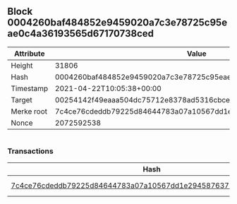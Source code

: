 ## Block 0004260baf484852e9459020a7c3e78725c95eae0c4a36193565d67170738ced

Attribute | Value
--- | ---
Height | 31806
Hash | 0004260baf484852e9459020a7c3e78725c95eae0c4a36193565d67170738ced
Timestamp | 2021-04-22T10:05:38+00:00
Target | 00254142f49eaaa504dc75712e8378ad5316cbcead634704b3734b6271167cc4
Merke root | 7c4ce76cdeddb79225d84644783a07a10567dd1e294587637b5249f70b2d13ef
Nonce | 2072592538

```

```

### Transactions

Hash | Amount
--- | ---
[7c4ce76cdeddb79225d84644783a07a10567dd1e294587637b5249f70b2d13ef](7c4ce76cdeddb79225d84644783a07a10567dd1e294587637b5249f70b2d13ef.md) | 10.00000000 SKEPTI 
